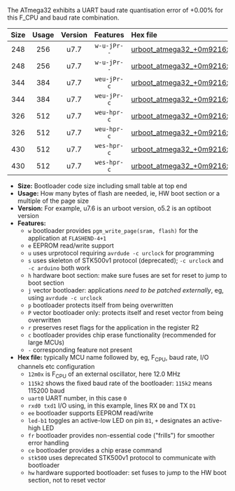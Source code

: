 The ATmega32 exhibits a UART baud rate quantisation error of +0.00% for this F_CPU and baud rate combination.

|Size|Usage|Version|Features|Hex file|
|:-:|:-:|:-:|:-:|:--|
|248|256|u7.7|`w-u-jPr--`|[urboot_atmega32_+0m9216x_+++1k2_uart0_rxd0_txd1_led+b0_fr.hex](https://raw.githubusercontent.com/stefanrueger/urboot.hex/main/cores/mightycore/atmega32/external_oscillator/fcpu_+0m9216x/br_+++1k2/urboot_atmega32_+0m9216x_+++1k2_uart0_rxd0_txd1_led+b0_fr.hex)|
|248|256|u7.7|`w-u-jPr--`|[urboot_atmega32_+0m9216x_+++1k2_uart0_rxd0_txd1_led+b7_fr.hex](https://raw.githubusercontent.com/stefanrueger/urboot.hex/main/cores/mightycore/atmega32/external_oscillator/fcpu_+0m9216x/br_+++1k2/urboot_atmega32_+0m9216x_+++1k2_uart0_rxd0_txd1_led+b7_fr.hex)|
|344|384|u7.7|`weu-jPr-c`|[urboot_atmega32_+0m9216x_+++1k2_uart0_rxd0_txd1_ee_led+b0_fr_ce.hex](https://raw.githubusercontent.com/stefanrueger/urboot.hex/main/cores/mightycore/atmega32/external_oscillator/fcpu_+0m9216x/br_+++1k2/urboot_atmega32_+0m9216x_+++1k2_uart0_rxd0_txd1_ee_led+b0_fr_ce.hex)|
|344|384|u7.7|`weu-jPr-c`|[urboot_atmega32_+0m9216x_+++1k2_uart0_rxd0_txd1_ee_led+b7_fr_ce.hex](https://raw.githubusercontent.com/stefanrueger/urboot.hex/main/cores/mightycore/atmega32/external_oscillator/fcpu_+0m9216x/br_+++1k2/urboot_atmega32_+0m9216x_+++1k2_uart0_rxd0_txd1_ee_led+b7_fr_ce.hex)|
|326|512|u7.7|`weu-hpr-c`|[urboot_atmega32_+0m9216x_+++1k2_uart0_rxd0_txd1_ee_led+b0_fr_ce_hw.hex](https://raw.githubusercontent.com/stefanrueger/urboot.hex/main/cores/mightycore/atmega32/external_oscillator/fcpu_+0m9216x/br_+++1k2/urboot_atmega32_+0m9216x_+++1k2_uart0_rxd0_txd1_ee_led+b0_fr_ce_hw.hex)|
|326|512|u7.7|`weu-hpr-c`|[urboot_atmega32_+0m9216x_+++1k2_uart0_rxd0_txd1_ee_led+b7_fr_ce_hw.hex](https://raw.githubusercontent.com/stefanrueger/urboot.hex/main/cores/mightycore/atmega32/external_oscillator/fcpu_+0m9216x/br_+++1k2/urboot_atmega32_+0m9216x_+++1k2_uart0_rxd0_txd1_ee_led+b7_fr_ce_hw.hex)|
|430|512|u7.7|`wes-hpr-c`|[urboot_atmega32_+0m9216x_+++1k2_uart0_rxd0_txd1_ee_led+b0_fr_ce_stk500_hw.hex](https://raw.githubusercontent.com/stefanrueger/urboot.hex/main/cores/mightycore/atmega32/external_oscillator/fcpu_+0m9216x/br_+++1k2/urboot_atmega32_+0m9216x_+++1k2_uart0_rxd0_txd1_ee_led+b0_fr_ce_stk500_hw.hex)|
|430|512|u7.7|`wes-hpr-c`|[urboot_atmega32_+0m9216x_+++1k2_uart0_rxd0_txd1_ee_led+b7_fr_ce_stk500_hw.hex](https://raw.githubusercontent.com/stefanrueger/urboot.hex/main/cores/mightycore/atmega32/external_oscillator/fcpu_+0m9216x/br_+++1k2/urboot_atmega32_+0m9216x_+++1k2_uart0_rxd0_txd1_ee_led+b7_fr_ce_stk500_hw.hex)|

- **Size:** Bootloader code size including small table at top end
- **Usage:** How many bytes of flash are needed, ie, HW boot section or a multiple of the page size
- **Version:** For example, u7.6 is an urboot version, o5.2 is an optiboot version
- **Features:**
  + `w` bootloader provides `pgm_write_page(sram, flash)` for the application at `FLASHEND-4+1`
  + `e` EEPROM read/write support
  + `u` uses urprotocol requiring `avrdude -c urclock` for programming
  + `s` uses skeleton of STK500v1 protocol (deprecated); `-c urclock` and `-c arduino` both work
  + `h` hardware boot section: make sure fuses are set for reset to jump to boot section
  + `j` vector bootloader: applications *need to be patched externally*, eg, using `avrdude -c urclock`
  + `p` bootloader protects itself from being overwritten
  + `P` vector bootloader only: protects itself and reset vector from being overwritten
  + `r` preserves reset flags for the application in the register R2
  + `c` bootloader provides chip erase functionality (recommended for large MCUs)
  + `-` corresponding feature not present
- **Hex file:** typically MCU name followed by, eg, F<sub>CPU</sub>, baud rate, I/O channels etc configuration
  + `12m0x` is F<sub>CPU</sub> of an external oscillator, here 12.0 MHz
  + `115k2` shows the fixed baud rate of the bootloader: `115k2` means 115200 baud
  + `uart0` UART number, in this case `0`
  + `rxd0 txd1` I/O using, in this example, lines RX `D0` and TX `D1`
  + `ee` bootloader supports EEPROM read/write
  + `led-b1` toggles an active-low LED on pin `B1`, `+` designates an active-high LED
  + `fr` bootloader provides non-essential code ("frills") for smoother error handling
  + `ce` bootloader provides a chip erase command
  + `stk500` uses deprecated STK500v1 protocol to communicate with bootloader
  + `hw` hardware supported bootloader: set fuses to jump to the HW boot section, not to reset vector
